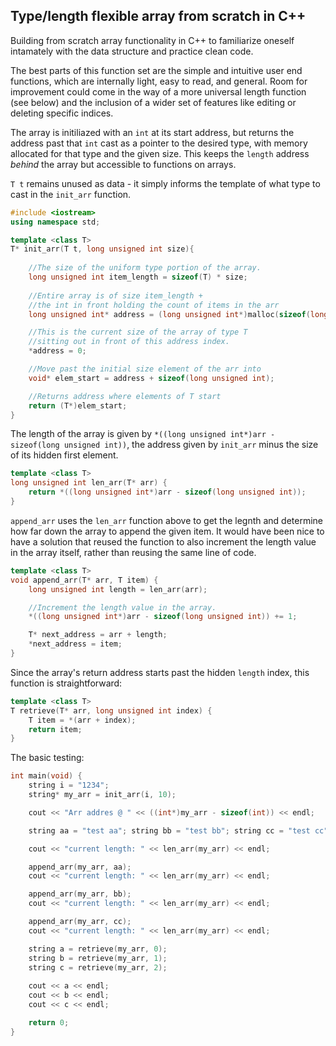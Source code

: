 ## Type/length flexible array from scratch in C++

Building from scratch array functionality in C++ to familiarize oneself intamately with the data structure and practice clean code.

The best parts of this function set are the simple and intuitive user end functions, which are internally light, easy to read, and general.
Room for improvement could come in the way of a more universal length function (see below) and the inclusion of a wider set of features like editing or deleting specific indices.

The array is initiliazed with an `int` at its start address, but returns the address past that `int` cast as a pointer to the desired type, with memory allocated for that type and the given size. This keeps the `length` address *behind* the array but accessible to functions on arrays.

`T t` remains unused as data - it simply informs the  template of what type  to cast in the `init_arr` function.

```cpp
#include <iostream>
using namespace std;

template <class T>
T* init_arr(T t, long unsigned int size){
	
	//The size of the uniform type portion of the array.
	long unsigned int item_length = sizeof(T) * size;
	
	//Entire array is of size item_length +
	//the int in front holding the count of items in the arr
	long unsigned int* address = (long unsigned int*)malloc(sizeof(long unsigned int) + item_length);

	//This is the current size of the array of type T
	//sitting out in front of this address index.
	*address = 0;

	//Move past the initial size element of the arr into
	void* elem_start = address + sizeof(long unsigned int);

	//Returns address where elements of T start
	return (T*)elem_start;
}
```
The length of the array is given by `*((long unsigned int*)arr - sizeof(long unsigned int))`, the address given by `init_arr` minus the size of its hidden first element.

```cpp
template <class T>
long unsigned int len_arr(T* arr) {
	return *((long unsigned int*)arr - sizeof(long unsigned int));
}
```
`append_arr` uses the `len_arr` function above to get the legnth and determine how far down the array to append the given item. It would have been nice to have a solution that reused the function to also increment the length value in the array itself, rather than reusing the same line of code.

```cpp
template <class T>
void append_arr(T* arr, T item) {
	long unsigned int length = len_arr(arr);

	//Increment the length value in the array.
	*((long unsigned int*)arr - sizeof(long unsigned int)) += 1;

	T* next_address = arr + length;
	*next_address = item;
}
```
Since the array's return  address starts past the hidden `length` index, this function is straightforward:
```cpp
template <class T>
T retrieve(T* arr, long unsigned int index) {
	T item = *(arr + index);
	return item;
}
```
The basic testing:
```cpp
int main(void) {
	string i = "1234";
	string* my_arr = init_arr(i, 10);

	cout << "Arr addres @ " << ((int*)my_arr - sizeof(int)) << endl;

	string aa = "test aa"; string bb = "test bb"; string cc = "test cc";

	cout << "current length: " << len_arr(my_arr) << endl;

	append_arr(my_arr, aa);
	cout << "current length: " << len_arr(my_arr) << endl;

	append_arr(my_arr, bb);
	cout << "current length: " << len_arr(my_arr) << endl;

	append_arr(my_arr, cc);
	cout << "current length: " << len_arr(my_arr) << endl;

	string a = retrieve(my_arr, 0);
	string b = retrieve(my_arr, 1);
	string c = retrieve(my_arr, 2);
    
	cout << a << endl;
	cout << b << endl;
	cout << c << endl;

	return 0;
}
```
